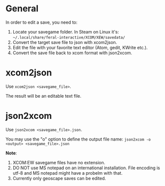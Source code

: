# General
In order to edit a save, you need to:
1. Locate your savegame folder. In Steam on Linux it's: `~/.local/share/feral-interactive/XCOM/XEW/savedata/`
2. Convert the target save file to json with xcom2json.
3. Edit the file with your favorite text editor (Atom, gedit, KWrite etc.).
4. Convert the save file back to xcom format with json2xcom.

# xcom2json
Use `xcom2json <savegame_file>`.

The result will be an editable text file.

# json2xcom
Use `json2xcom <savegame_file>.json`.

You may use the "o" option to define the output file name: `json2xcom -o <output> <savegame_file>.json`

**Note**: 
1. XCOM:EW savegame files have no extension.
2. DO NOT use MS notepad on an international installation. File encoding is utf-8 and MS notepad might have a probelm with that.
3. Currently only geoscape saves can be edited. 



